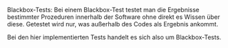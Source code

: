 Blackbox-Tests:
Bei einem Blackbox-Test testet man die Ergebnisse bestimmter Prozeduren innerhalb der Software ohne
direkt es Wissen über diese. Getestet wird nur, was außerhalb des Codes als Ergebnis ankommt.

Bei den hier implementierten Tests handelt es sich also um Blackbox-Tests.